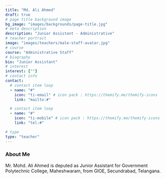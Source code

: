 ```yaml
---
title: "Md. Ali Ahmed"
draft: true
# page title background image
bg_image: "images/backgrounds/page-title.jpg"
# meta description
description: "Junior Assistant - Administrative"
# teacher portrait
image: "images/teachers/male-staff-avatar.jpg"
# course
course: "Administrative Staff"
# biography
bio: "Junior Assistant"
# interest
interest: [""]
# contact info
contact:
  # contact item loop
  - name: "#"
    icon: "ti-email" # icon pack : https://themify.me/themify-icons
    link: "mailto:#"

  # contact item loop
  - name: "#"
    icon: "ti-mobile" # icon pack : https://themify.me/themify-icons
    link: "tel:#"

# type
type: "teacher"
---
```


### About Me

Mr. Mohd. Ali Ahmed is deputed as Junior Assistant for Government Polytechnic College, Maheshwaram, from GIOE, Secundrabad, Telangana.